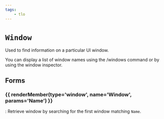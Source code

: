```yaml
---
tags:
    - tlo
---
```

# `Window`

Used to find information on a particular UI window.

You can display a list of window names using the /windows command or by using the window inspector.

## Forms

### {{ renderMember(type='window', name='Window', params='Name') }}

:   Retrieve window by searching for the first window matching `Name`.

[window]: ../data-types/datatype-window.md
